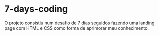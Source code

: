 # 7-days-coding
O projeto consistiu num desafio de 7 dias seguidos fazendo uma landing page com HTML e CSS como forma de aprimorar meu conhecimento.
